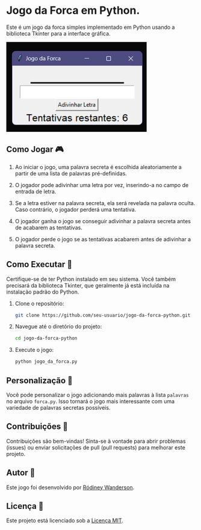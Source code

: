 # Jogo da Forca em Python.

Este é um jogo da forca simples implementado em Python usando a biblioteca Tkinter para a interface gráfica.

![Screenshot do Jogo](img/interface.png)

## Como Jogar 🎮

1. Ao iniciar o jogo, uma palavra secreta é escolhida aleatoriamente a partir de uma lista de palavras pré-definidas.

2. O jogador pode adivinhar uma letra por vez, inserindo-a no campo de entrada de letra.

3. Se a letra estiver na palavra secreta, ela será revelada na palavra oculta. Caso contrário, o jogador perderá uma tentativa.

4. O jogador ganha o jogo se conseguir adivinhar a palavra secreta antes de acabarem as tentativas.

5. O jogador perde o jogo se as tentativas acabarem antes de adivinhar a palavra secreta.

## Como Executar 🚀

Certifique-se de ter Python instalado em seu sistema. Você também precisará da biblioteca Tkinter, que geralmente já está incluída na instalação padrão do Python.

1. Clone o repositório:

   ```bash
   git clone https://github.com/seu-usuario/jogo-da-forca-python.git
   ```

2. Navegue até o diretório do projeto:

   ```bash
   cd jogo-da-forca-python
   ```

3. Execute o jogo:

   ```bash
   python jogo_da_forca.py
   ```

## Personalização 💅

Você pode personalizar o jogo adicionando mais palavras à lista `palavras` no arquivo `forca.py`. Isso tornará o jogo mais interessante com uma variedade de palavras secretas possíveis.

## Contribuições 🙋

Contribuições são bem-vindas! Sinta-se à vontade para abrir problemas (issues) ou enviar solicitações de pull (pull requests) para melhorar este projeto.

## Autor 👔

Este jogo foi desenvolvido por [Ródiney Wanderson](https://github.com/rodineyw).

## Licença 🪪

Este projeto está licenciado sob a [Licença MIT](LICENSE).
